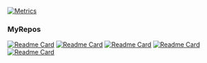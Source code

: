 <!--
<a href="https://github.com/anuraghazra/github-readme-stats">
  <img align="center" src="https://github-readme-stats.vercel.app/api?username=tsukasa-u&count_private=true" />
</a>

<a href="https://github.com/anuraghazra/github-readme-stats">
  <img align="center" src="https://github-readme-stats.vercel.app/api/top-langs/?username=tsukasa-u&layout=compact&langs_count=8" />
</a>
-->
<!--
[![Metrics](https://metrics.lecoq.io/tsukasa-u?template=classic&base.indepth=true&base.hireable=true&repositories.forks=true&isocalendar=1&languages=1&activity=1&notable=1&habits=1&base=header%2C%20activity%2C%20community%2C%20repositories%2C%20metadata&base.indepth=true&base.hireable=true&base.skip=false&isocalendar=false&isocalendar.duration=half-year&languages=false&languages.limit=8&languages.threshold=0%25&languages.other=false&languages.colors=github&languages.sections=most-used&languages.details=bytes-size%2C%20percentage&languages.indepth=false&languages.analysis.timeout=15&languages.categories=markup%2C%20programming&languages.recent.categories=markup%2C%20programming&languages.recent.load=30&languages.recent.days=14&habits=false&habits.from=200&habits.days=14&habits.facts=true&habits.charts=false&habits.charts.type=classic&habits.trim=false&habits.languages.limit=8&habits.languages.threshold=0%25&notable=false&notable.from=organization&notable.repositories=false&notable.indepth=false&notable.types=commit&notable.self=false&activity=false&activity.limit=5&activity.load=300&activity.days=14&activity.visibility=all&activity.timestamps=false&activity.filter=all&config.timezone=Asia%2FTokyo&config.order=base.header%2C%20base.repositories&config.twemoji=true&config.octicon=true&config.display=columns)](https://metrics.lecoq.io/insights?user=tsukasa-u)
-->

[![Metrics](/github-metrics.svg)](https://metrics.lecoq.io/insights?user=tsukasa-u)

### MyRepos
[![Readme Card](https://github-readme-stats.vercel.app/api/pin/?username=tsukasa-u&repo=nbtMapEditor)](https://github.com/tsukasa-u/nbtMapEditor)
[![Readme Card](https://github-readme-stats.vercel.app/api/pin/?username=tsukasa-u&repo=Recorditioner)](https://github.com/tsukasa-u/Recorditioner)
[![Readme Card](https://github-readme-stats.vercel.app/api/pin/?username=tsukasa-u&repo=jarebon)](https://github.com/tsukasa-u/jarebon)
[![Readme Card](https://github-readme-stats.vercel.app/api/pin/?username=tsukasa-u&repo=softCAN)](https://github.com/tsukasa-u/softCAN)
[![Readme Card](https://github-readme-stats.vercel.app/api/pin/?username=tsukasa-u&repo=bookmarksEx)](https://github.com/tsukasa-u/bookmarksEx)


<!--
**tsukasa-u/tsukasa-u** is a ✨ _special_ ✨ repository because its `README.md` (this file) appears on your GitHub profile.

Here are some ideas to get you started:

- 🔭 I’m currently working on ...
- 🌱 I’m currently learning ...
- 👯 I’m looking to collaborate on ...
- 🤔 I’m looking for help with ...
- 💬 Ask me about ...
- 📫 How to reach me: ...
- 😄 Pronouns: ...
- ⚡ Fun fact: ...
-->
